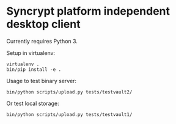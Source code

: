 # Syncrypt platform independent desktop client

Currently requires Python 3.

Setup in virtualenv:

    virtualenv .
    bin/pip install -e .

Usage to test binary server:

    bin/python scripts/upload.py tests/testvault2/

Or test local storage:

    bin/python scripts/upload.py tests/testvault1/

